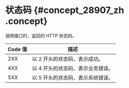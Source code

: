 # 状态码 {#concept_28907_zh .concept}

调用接口时，返回的 HTTP 状态码。

|Code 值|描述|
|------|--|
|2XX|以 2 开头的状态码，表示成功。|
|4XX|以 4 开头的状态码，表示业务错误。|
|5XX|以 5 开头的状态码，表示系统错误。|

